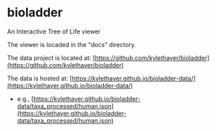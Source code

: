 # bioladder
An Interactive Tree of Life viewer

The viewer is locaded in the "docs" directory.

The data project is located at: [https://github.com/kylethayer/bioladder](https://github.com/kylethayer/bioladder)

The data is hosted at: [https://kylethayer.github.io/bioladder-data/](https://kylethayer.github.io/bioladder-data/)
- e.g., [https://kylethayer.github.io/bioladder-data/taxa_processed/human.json](https://kylethayer.github.io/bioladder-data/taxa_processed/human.json)
